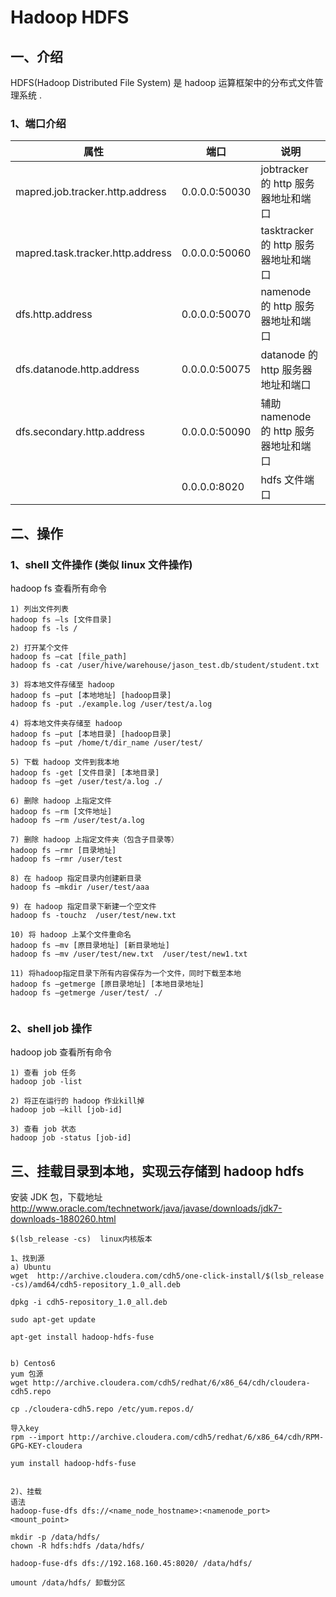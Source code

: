 # Hadoop HDFS

## 一、介绍

HDFS(Hadoop Distributed File System) 是 hadoop 运算框架中的分布式文件管理系统 .

### 1、端口介绍
| 属性 | 端口 | 说明 |
| ------ | ------------ | -----|
| mapred.job.tracker.http.address |  0.0.0.0:50030 | jobtracker 的 http 服务器地址和端口 |
| mapred.task.tracker.http.address |  0.0.0.0:50060 | tasktracker 的 http 服务器地址和端口 |
| dfs.http.address |  0.0.0.0:50070 | namenode 的 http 服务器地址和端口 |
| dfs.datanode.http.address |  0.0.0.0:50075 | datanode 的 http 服务器地址和端口 |
| dfs.secondary.http.address |  0.0.0.0:50090 | 辅助 namenode 的 http 服务器地址和端口 |
|  |  0.0.0.0:8020 | hdfs 文件端口 |

## 二、操作

### 1、shell 文件操作 (类似 linux 文件操作)
hadoop fs 查看所有命令

```
1) 列出文件列表
hadoop fs –ls [文件目录]
hadoop fs -ls /

2) 打开某个文件
hadoop fs –cat [file_path]
hadoop fs -cat /user/hive/warehouse/jason_test.db/student/student.txt

3) 将本地文件存储至 hadoop
hadoop fs –put [本地地址] [hadoop目录]
hadoop fs -put ./example.log /user/test/a.log

4) 将本地文件夹存储至 hadoop
hadoop fs –put [本地目录] [hadoop目录]
hadoop fs –put /home/t/dir_name /user/test/

5) 下载 hadoop 文件到我本地
hadoop fs -get [文件目录] [本地目录]
hadoop fs –get /user/test/a.log ./

6) 删除 hadoop 上指定文件
hadoop fs –rm [文件地址]
hadoop fs –rm /user/test/a.log

7) 删除 hadoop 上指定文件夹（包含子目录等）
hadoop fs –rmr [目录地址]
hadoop fs –rmr /user/test

8) 在 hadoop 指定目录内创建新目录
hadoop fs –mkdir /user/test/aaa

9) 在 hadoop 指定目录下新建一个空文件
hadoop fs -touchz  /user/test/new.txt

10) 将 hadoop 上某个文件重命名
hadoop fs –mv [原目录地址] [新目录地址]
hadoop fs –mv /user/test/new.txt  /user/test/new1.txt

11) 将hadoop指定目录下所有内容保存为一个文件，同时下载至本地
hadoop fs –getmerge [原目录地址] [本地目录地址]
hadoop fs –getmerge /user/test/ ./


```

### 2、shell job 操作
hadoop job 查看所有命令

```
1) 查看 job 任务
hadoop job -list

2) 将正在运行的 hadoop 作业kill掉
hadoop job –kill [job-id]

3) 查看 job 状态
hadoop job -status [job-id]
```

## 三、挂载目录到本地，实现云存储到 hadoop hdfs
安装 JDK 包，下载地址 http://www.oracle.com/technetwork/java/javase/downloads/jdk7-downloads-1880260.html

```
$(lsb_release -cs)  linux内核版本

1、找到源
a) Ubuntu
wget  http://archive.cloudera.com/cdh5/one-click-install/$(lsb_release -cs)/amd64/cdh5-repository_1.0_all.deb

dpkg -i cdh5-repository_1.0_all.deb

sudo apt-get update

apt-get install hadoop-hdfs-fuse


b) Centos6
yum 包源
wget http://archive.cloudera.com/cdh5/redhat/6/x86_64/cdh/cloudera-cdh5.repo

cp ./cloudera-cdh5.repo /etc/yum.repos.d/

导入key
rpm --import http://archive.cloudera.com/cdh5/redhat/6/x86_64/cdh/RPM-GPG-KEY-cloudera

yum install hadoop-hdfs-fuse


2)、挂载
语法
hadoop-fuse-dfs dfs://<name_node_hostname>:<namenode_port> <mount_point>

mkdir -p /data/hdfs/
chown -R hdfs:hdfs /data/hdfs/

hadoop-fuse-dfs dfs://192.168.160.45:8020/ /data/hdfs/

umount /data/hdfs/ 卸载分区
```
